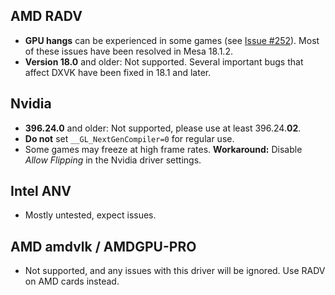 ## AMD RADV
- **GPU hangs** can be experienced in some games (see [Issue #252](https://github.com/doitsujin/dxvk/issues/252)). Most of these issues have been resolved in Mesa 18.1.2.
- **Version 18.0** and older: Not supported. Several important bugs that affect DXVK have been fixed in 18.1 and later.

## Nvidia
- **396.24.0** and older: Not supported, please use at least 396.24.**02**.
- **Do not** set `__GL_NextGenCompiler=0` for regular use.
- Some games may freeze at high frame rates. **Workaround:** Disable *Allow Flipping* in the Nvidia driver settings.

## Intel ANV
- Mostly untested, expect issues.

## AMD amdvlk / AMDGPU-PRO
- Not supported, and any issues with this driver will be ignored. Use RADV on AMD cards instead.